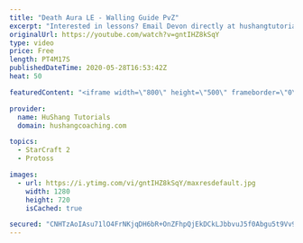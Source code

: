 ```yaml
---
title: "Death Aura LE - Walling Guide PvZ"
excerpt: "Interested in lessons? Email Devon directly at hushangtutorials@outlook.com ------------------------------------------------------------------------------------------------------- Want to support HuShang Tutorials directly? Patreon is a website where you can contribute a monthly donation that will help"
originalUrl: https://youtube.com/watch?v=gntIHZ8kSqY
type: video
price: Free
length: PT4M17S
publishedDateTime: 2020-05-28T16:53:42Z
heat: 50

featuredContent: "<iframe width=\"800\" height=\"500\" frameborder=\"0\" src=\"https://www.youtube.com/embed/gntIHZ8kSqY\" allow=\"accelerometer; autoplay; encrypted-media; gyroscope; picture-in-picture\" allowfullscreen></iframe>"

provider:
  name: HuShang Tutorials
  domain: hushangcoaching.com

topics:
  - StarCraft 2
  - Protoss

images:
  - url: https://i.ytimg.com/vi/gntIHZ8kSqY/maxresdefault.jpg
    width: 1280
    height: 720
    isCached: true

secured: "CNHTzAoIAsu71lO4FrNKjqDH6bR+OnZFhpQjEkDCkLJbbvuJ5f0Abgu5t9Vv9F2zgU95GrJRWJGF4MZeO7jGNtXyUnu47Nia0kcfDvJph4iwwMTGpfk0cFeGjkmvrGBQs3+uEaMV0caO7cuUT1OzcNWvU32zQf/OoIv3vwL7fyTT3lOIPqUpaXPHBg4Rphh2jPTfqd3vSJl/ScQZOv0E8qDcGFv+hvxvH1bnm6FiCAexeclQ4pVAIdQ2EWYXqXJnbZ/oDmiH7OASXZB2B86ykW6zj+BckqC/xmB5m0mPVXPuSR2SYyNbS1Y5NBA2AQmPGHjUpCcqNaGN0l1DNeIkIdI0ILBLJLzRq1BJeCpfWPjzyIh3fpa+hMgIFHQKsdbOwGaJ2Q0aPW1P1COePfX23wUr4He+LEsCbPCmMvYOo9k=;+Qr2DnaqeKqaMDNFXKoLPw=="
---
```


